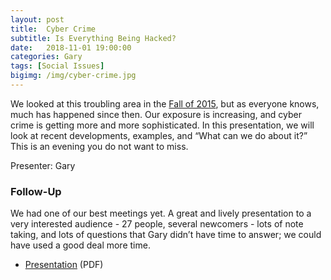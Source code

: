 ```yaml
---
layout: post
title:  Cyber Crime
subtitle: Is Everything Being Hacked?
date:   2018-11-01 19:00:00
categories: Gary
tags: [Social Issues]
bigimg: /img/cyber-crime.jpg
---
```


We looked at this troubling area in the [Fall of 2015](http://bigideasforum.info/2015/10/02/cyber-crime/), but as everyone knows, much has happened since then. Our exposure is increasing, and cyber crime is getting more and more sophisticated. In this  presentation, we will look at recent developments, examples, and “What can we do about it?” This is an evening you do not want to miss. 

Presenter: Gary

### Follow-Up

We had one of our best meetings yet. A great and lively presentation to a very interested audience - 27 people, several newcomers - lots of note taking, and lots of questions that Gary didn’t have time to answer; we could have used a good deal more time. 

* [Presentation](/assets/present/2018/cyber-crime-ii.pdf) (PDF)